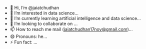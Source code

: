 - 👋 Hi, I’m @jaiatchudhan
- 👀 I’m interested in data science...
- 🌱 I’m currently learning artificial intelligence and data science...
- 💞️ I’m looking to collaborate on ...
- 📫 How to reach me  mail (jaiatchudhan17nov@gmail.com)...
- 😄 Pronouns: he...
- ⚡ Fun fact: ...

<!---
jaiatchudhan17/jaiatchudhan17 is a ✨ special ✨ repository because its `README.md` (this file) appears on your GitHub profile.
You can click the Preview link to take a look at your changes.
--->
